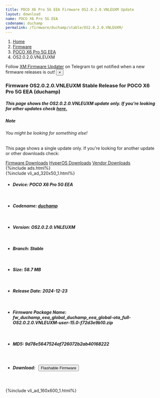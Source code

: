 ```yaml
---
title: POCO X6 Pro 5G EEA Firmware OS2.0.2.0.VNLEUXM Update
layout: download
name: POCO X6 Pro 5G EEA
codename: duchamp
permalink: /firmware/duchamp/stable/OS2.0.2.0.VNLEUXM/
---
```

<nav aria-label="breadcrumb">
    <ol class="breadcrumb">
        <li class="breadcrumb-item"><a href="/">Home</a></li>
        <li class="breadcrumb-item"><a href="/firmware/">Firmware</a></li>
        <li class="breadcrumb-item"><a href="/firmware/duchamp/">POCO X6 Pro 5G EEA</a></li>
        <li class="breadcrumb-item active" aria-current="page">OS2.0.2.0.VNLEUXM</li>
    </ol>
</nav>
<div class="alert alert-primary alert-dismissible fade show" role="alert">
    Follow <a href="https://t.me/XiaomiFirmwareUpdater" class="alert-link">XM Firmware Updater</a> on Telegram to get
    notified when a new firmware releases is out!
    <button type="button" class="close" data-dismiss="alert" aria-label="Close">
        <span aria-hidden="true">&times;</span>
    </button>
</div>
<div class="col-12 mx-auto">
    <h3 class="title bg-light p-2 rounded">Firmware OS2.0.2.0.VNLEUXM Stable Release for POCO X6 Pro 5G EEA (duchamp)</h3>
    <h5>This page shows the OS2.0.2.0.VNLEUXM update only. If you're looking for other updates check
        <a href="/firmware/duchamp/">here.</a></h5>
    <div class="card">
        <div class="card-body">
            <h5 class="card-title">Note</h5>
            <h6 class="card-subtitle mb-2 text-muted">You might be looking for something else!</h6>
            <p class="card-text">This page shows a single update only.
                If you're looking for another update or other downloads check:</p>
            <a href="/firmware/" class="card-link">Firmware Downloads</a>
            <a href="/hyperos/" class="card-link">HyperOS Downloads</a>
            <a href="/vendor/" class="card-link">Vendor Downloads</a>
        </div>
    </div>
    {%include ads.html%}
    <div class="row justify-content-center">
        <div class="col-10" id="downloads">
                    <div class="card card-body">
            {%include vli_ad_320x50_1.html%}
            <ul class="list-unstyled">
                <li style="padding-bottom: 10px;">
                    <h5><b>Device: </b>POCO X6 Pro 5G EEA</h5>
                </li>
                <li style="padding-bottom: 10px;">
                    <h5><b>Codename: </b> <a href="/firmware/duchamp/" target="_blank">duchamp</a> </h5>
                </li>
                <li style="padding-bottom: 10px;">
                    <h5><b>Version: </b>OS2.0.2.0.VNLEUXM</h5>
                </li>
                <li style="padding-bottom: 10px;">
                    <h5><b>Branch: </b>Stable</h5>
                </li>
                <li style="padding-bottom: 10px;">
                    <h5><b>Size: </b>58.7 MB</h5>
                </li>
                <li style="padding-bottom: 10px;">
                    <h5><b>Release Date: </b>2024-12-23</h5>
                </li>
                <li style="padding-bottom: 10px;">
                    <h5><b>Firmware Package Name: </b><span id="filename" class="text-dark">fw_duchamp_eea_global_duchamp_eea_global-ota_full-OS2.0.2.0.VNLEUXM-user-15.0-f72d3e9b10.zip</span></h5>
                </li>
                <li style="padding-bottom: 10px;">
                    <h5><b>MD5: </b><span id="md5" class="text-muted">9d78e5647524af726072b2ab40168222</span></h5>
                </li>
                <li style="padding-bottom: 10px;">
                    <h5><b>Download: </b><button type="button" id="download" class="btn btn-primary"
                    style="margin: 7px;" onclick="redirect('fw_duchamp_eea_global_duchamp_eea_global-ota_full-OS2.0.2.0.VNLEUXM-user-15.0-f72d3e9b10.zip'); return false;"><i class="fa fa-download"></i> Flashable Firmware</button></h5>
                </li>
            </ul>
        </div>
        </div>
        {%include vli_ad_160x600_1.html%}
    </div>
</div>
